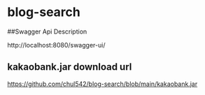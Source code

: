 # blog-search
##Swagger Api Description

http://localhost:8080/swagger-ui/


## kakaobank.jar download url

https://github.com/chul542/blog-search/blob/main/kakaobank.jar
